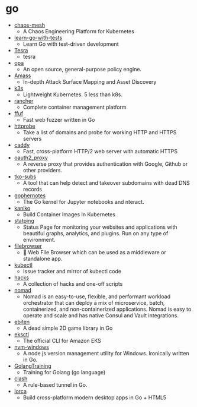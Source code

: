 # go
- [chaos-mesh](https://github.com/pingcap/chaos-mesh)
  - A Chaos Engineering Platform for Kubernetes
- [learn-go-with-tests](https://github.com/quii/learn-go-with-tests)
  - Learn Go with test-driven development
- [Tesra](https://github.com/TesraSupernet/Tesra)
  - tesra
- [opa](https://github.com/open-policy-agent/opa)
  - An open source, general-purpose policy engine.
- [Amass](https://github.com/OWASP/Amass)
  - In-depth Attack Surface Mapping and Asset Discovery
- [k3s](https://github.com/rancher/k3s)
  - Lightweight Kubernetes. 5 less than k8s.
- [rancher](https://github.com/rancher/rancher)
  - Complete container management platform
- [ffuf](https://github.com/ffuf/ffuf)
  - Fast web fuzzer written in Go
- [httprobe](https://github.com/tomnomnom/httprobe)
  - Take a list of domains and probe for working HTTP and HTTPS servers
- [caddy](https://github.com/caddyserver/caddy)
  - Fast, cross-platform HTTP/2 web server with automatic HTTPS
- [oauth2_proxy](https://github.com/pusher/oauth2_proxy)
  - A reverse proxy that provides authentication with Google, Github or other providers.
- [tko-subs](https://github.com/anshumanbh/tko-subs)
  - A tool that can help detect and takeover subdomains with dead DNS records
- [gophernotes](https://github.com/gopherdata/gophernotes)
  - The Go kernel for Jupyter notebooks and nteract.
- [kaniko](https://github.com/GoogleContainerTools/kaniko)
  - Build Container Images In Kubernetes
- [statping](https://github.com/hunterlong/statping)
  - Status Page for monitoring your websites and applications with beautiful graphs, analytics, and plugins. Run on any type of environment.
- [filebrowser](https://github.com/filebrowser/filebrowser)
  - 📂 Web File Browser which can be used as a middleware or standalone app.
- [kubectl](https://github.com/kubernetes/kubectl)
  - Issue tracker and mirror of kubectl code
- [hacks](https://github.com/tomnomnom/hacks)
  - A collection of hacks and one-off scripts
- [nomad](https://github.com/hashicorp/nomad)
  - Nomad is an easy-to-use, flexible, and performant workload orchestrator that can deploy a mix of microservice, batch, containerized, and non-containerized applications. Nomad is easy to operate and scale and has native Consul and Vault integrations.
- [ebiten](https://github.com/hajimehoshi/ebiten)
  - A dead simple 2D game library in Go
- [eksctl](https://github.com/weaveworks/eksctl)
  - The official CLI for Amazon EKS
- [nvm-windows](https://github.com/coreybutler/nvm-windows)
  - A node.js version management utility for Windows. Ironically written in Go.
- [GolangTraining](https://github.com/GoesToEleven/GolangTraining)
  - Training for Golang (go language)
- [clash](https://github.com/Dreamacro/clash)
  - A rule-based tunnel in Go.
- [lorca](https://github.com/zserge/lorca)
  - Build cross-platform modern desktop apps in Go + HTML5
